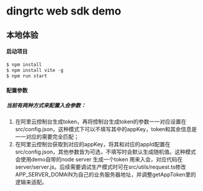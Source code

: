 # dingrtc web sdk demo 

## 本地体验

#### 启动项目

```javascript
$ npm install
$ npm install vite -g
$ npm run start
```
#### 配置参数

##### 当前有两种方式来配置入会参数：
1. 在阿里云控制台生成token，再将控制台生成token的参数一一对应设置在src/config.json，这种模式下可以不填写其中的appKey，token和其余信息是一一对应的需要完全匹配；
2. 在阿里云控制台获取到对应的appKey，将其和对应的appId配置在src/config.json，其他参数皆为可选，不填写时会默认生成随机值。这种模式会使用demo自带的node server 生成一个token 用来入会，对应代码在server/server.js。后续需要调试生产模式时可在src/utils/request.ts修改APP_SERVER_DOMAIN为自己的业务服务器地址，并调整getAppToken里的逻辑来适配。